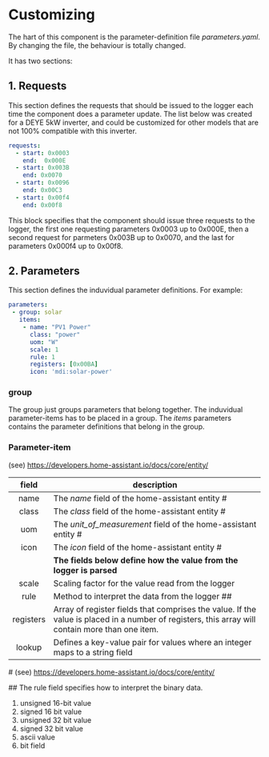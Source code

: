 # Customizing 

The hart of this component is the parameter-definition file *parameters.yaml*. By changing the file, the behaviour is totally changed.

It has two sections:

## 1. Requests
This section defines the requests that should be issued to the logger each time the component does a parameter update. The list below was created for a DEYE 5kW inverter, and could be customized for other models that are not 100% compatible with this inverter.

~~~ YAML
requests:
  - start: 0x0003
    end:  0x000E
  - start: 0x003B
    end: 0x0070
  - start: 0x0096
    end: 0x00C3
  - start: 0x00f4
    end: 0x00f8

~~~

This block specifies that the component should issue three requests to the logger, the first one requesting parameters 0x0003 up to 0x000E, then a second request for parmeters 0x003B up to 0x0070, and the last for parameters 0x000f4 up to 0x00f8.

## 2. Parameters
This section defines the induvidual parameter definitions. For example:

~~~ YAML
parameters:
 - group: solar
   items: 
    - name: "PV1 Power"
      class: "power"
      uom: "W"
      scale: 1
      rule: 1
      registers: [0x00BA]
      icon: 'mdi:solar-power'
~~~

### group
The group just groups parameters that belong together. The induvidual parameter-items has to be placed in a group. The *items* parameters contains the parameter definitions that belong in the group.

### Parameter-item

(see) https://developers.home-assistant.io/docs/core/entity/

|field|description|
|:----------:|----------|
|name|The *name* field of the home-assistant entity #|
|class|The *class* field of the home-assistant entity #|
|uom|The *unit_of_measurement* field of the home-assistant entity #|
|icon|The *icon* field of the home-assistant entity #|
|| **The fields below define how the value from the logger is parsed** |
|scale|Scaling factor for the value read from the logger|
|rule|Method to interpret the data from the logger ##|
|registers|Array of register fields that comprises the value. If the value is placed in a number of registers, this  array will contain more than one item.|
|lookup|Defines a key-value pair for values where an integer maps to a string field|


\# (see) https://developers.home-assistant.io/docs/core/entity/

\## The rule field specifies how to interpret the binary data. 

1. unsigned 16-bit value
2. signed 16 bit value
3. unsigned 32 bit value
4. signed 32 bit value
5. ascii value
6. bit field




